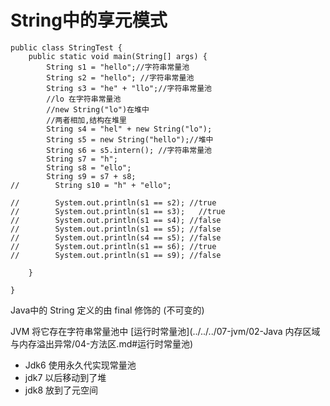 # String中的享元模式

```
public class StringTest {
    public static void main(String[] args) {
        String s1 = "hello";//字符串常量池
        String s2 = "hello"; //字符串常量池
        String s3 = "he" + "llo";//字符串常量池
        //lo 在字符串常量池
        //new String("lo")在堆中
        //两者相加,结构在堆里 
        String s4 = "hel" + new String("lo");  
        String s5 = new String("hello");//堆中
        String s6 = s5.intern(); //字符串常量池
        String s7 = "h";
        String s8 = "ello";
        String s9 = s7 + s8;
//        String s10 = "h" + "ello";

//        System.out.println(s1 == s2); //true
//        System.out.println(s1 == s3);   //true
//        System.out.println(s1 == s4); //false
//        System.out.println(s1 == s5); //false
//        System.out.println(s4 == s5); //false
//        System.out.println(s1 == s6); //true
//        System.out.println(s1 == s9); //false

    }

}
```

Java中的 String 定义的由 final 修饰的 (不可变的)

JVM 将它存在字符串常量池中 [运行时常量池](../../../07-jvm/02-Java 内存区域与内存溢出异常/04-方法区.md#运行时常量池) 

- Jdk6 使用永久代实现常量池
- jdk7 以后移动到了堆
- jdk8 放到了元空间

